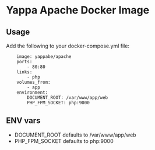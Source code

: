 # Yappa Apache Docker Image

## Usage

Add the following to your docker-compose.yml file:

```apache:
    image: yappabe/apache
    ports:
        - 80:80
    links:
        - php
    volumes_from:
        - app
    environment:
        DOCUMENT_ROOT: /var/www/app/web
        PHP_FPM_SOCKET: php:9000
```

## ENV vars

* DOCUMENT_ROOT defaults to /var/www/app/web
* PHP_FPM_SOCKET defaults to php:9000